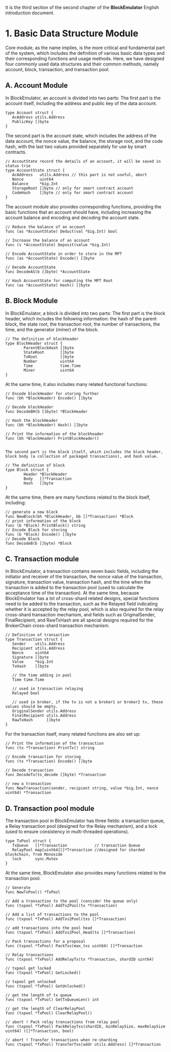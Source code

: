 
It is the third section of the second chapter of the **BlockEmulator** English introduction document.

# 1. Basic Data Structure Module 

Core module, as the name implies, is the more critical and fundamental part of the system, which includes the definition of various basic data types and their corresponding functions and usage methods. Here, we have designed four commonly used data structures and their common methods, namely account, block, transaction, and transaction pool.

## A. Account Module

In BlockEmulator, an account is divided into two parts:
The first part is the account itself, including the address and public key of the data account.
```
type Account struct {
   AcAddress utils.Address
   PublicKey []byte
}
```

The second part is the account state, which includes the address of the data account, the nonce value, the balance, the storage root, and the code hash, with the last two values provided separately for use by smart contracts.

```
// AccoutState record the details of an account, it will be saved in status trie
type AccountState struct {
   AcAddress   utils.Address // this part is not useful, abort
   Nonce       uint64
   Balance     *big.Int
   StorageRoot []byte // only for smart contract account
   CodeHash    []byte // only for smart contract account
}
```

The account module also provides corresponding functions, providing the basic functions that an account should have, including increasing the account balance and encoding and decoding the account state.

```
// Reduce the balance of an account
func (as *AccountState) Deduct(val *big.Int) bool

// Increase the balance of an account
func (s *AccountState) Deposit(value *big.Int)

// Encode AccountState in order to store in the MPT
func (as *AccountState) Encode() []byte

// Decode AccountState
func DecodeAS(b []byte) *AccountState

// Hash AccountState for computing the MPT Root
func (as *AccountState) Hash() []byte

```

## B. Block Module

In BlockEmulator, a block is divided into two parts:
The first part is the block header, which includes the following information: the hash of the parent block, the state root, the transaction root, the number of transactions, the time, and the generator (miner) of the block.

```
// The definition of blockheader
type BlockHeader struct {
        ParentBlockHash []byte
        StateRoot       []byte
        TxRoot          []byte
        Number          uint64
        Time            time.Time
        Miner           uint64
}
```


At the same time, it also includes many related functional functions:
```
// Encode blockHeader for storing further
func (bh *BlockHeader) Encode() []byte

// Decode blockHeader
func DecodeBH(b []byte) *BlockHeader 

// Hash the blockHeader
func (bh *BlockHeader) Hash() []byte

// Print the information of the blockheader
func (bh *BlockHeader) PrintBlockHeader() 


The second part is the block itself, which includes the block header, block body (a collection of packaged transactions), and hash value.

// The definition of block
type Block struct {
        Header *BlockHeader
        Body   []*Transaction
        Hash   []byte
}
```

At the same time, there are many functions related to the block itself, including:

```
// generate a new block
func NewBlock(bh *BlockHeader, bb []*Transaction) *Block 
// print information of the block
func (b *Block) PrintBlock() string 
// Encode Block for storing
func (b *Block) Encode() []byte 
// Decode Block
func DecodeB(b []byte) *Block 
```


## C. Transaction module

In BlockEmulator, a transaction contains seven basic fields, including the initiator and receiver of the transaction, the nonce value of the transaction, signature, transaction value, transaction hash, and the time when the transaction is added to the transaction pool (used to calculate the acceptance time of the transaction).
At the same time, because BlockEmulator has a lot of cross-shard related designs, special functions need to be added to the transaction, such as the Relayed field indicating whether it is accepted by the relay pool, which is also required for the relay cross-shard transaction mechanism, and fields such as OriginalSender, FinalRecipient, and RawTxHash are all special designs required for the BrokerChain cross-shard transaction mechanism.

```
// Definition of transaction
type Transaction struct {
   Sender    utils.Address
   Recipient utils.Address
   Nonce     uint64
   Signature []byte 
   Value     *big.Int
   TxHash    []byte
   
   // the time adding in pool
   Time time.Time 

   // used in transaction relaying
   Relayed bool
   
   // used in broker, if the tx is not a broker1 or broker2 tx, these values should be empty.
   OriginalSender utils.Address
   FinalRecipient utils.Address
   RawTxHash      []byte
}
```

For the transaction itself, many related functions are also set up:
```
// Print the information of the transaction
func (tx *Transaction) PrintTx() string 

// Encode transaction for storing
func (tx *Transaction) Encode() []byte 

// Decode transaction
func DecodeTx(to_decode []byte) *Transaction 

// new a transaction
func NewTransaction(sender, recipient string, value *big.Int, nonce uint64) *Transaction
```

## D. Transaction pool module

The transaction pool in BlockEmulator has three fields: a transaction queue, a Relay transaction pool (designed for the Relay mechanism), and a lock (used to ensure consistency in multi-threaded operations).

```
type TxPool struct {
   TxQueue   []*Transaction            // transaction Queue
   RelayPool map[uint64][]*Transaction //designed for sharded blockchain, from Monoxide
   lock      sync.Mutex
}
```

At the same time, BlockEmulator also provides many functions related to the transaction pool.

```
// Generate 
func NewTxPool() *TxPool

// Add a transaction to the pool (consider the queue only)
func (txpool *TxPool) AddTx2Pool(tx *Transaction) 

// Add a list of transactions to the pool
func (txpool *TxPool) AddTxs2Pool(txs []*Transaction)

// add transactions into the pool head
func (txpool *TxPool) AddTxs2Pool_Head(tx []*Transaction)

// Pack transactions for a proposal
func (txpool *TxPool) PackTxs(max_txs uint64) []*Transaction 

// Relay transactions
func (txpool *TxPool) AddRelayTx(tx *Transaction, shardID uint64) 

// txpool get locked
func (txpool *TxPool) GetLocked() 

// txpool get unlocked
func (txpool *TxPool) GetUnlocked()

// get the length of tx queue
func (txpool *TxPool) GetTxQueueLen() int 

// get the length of ClearRelayPool
func (txpool *TxPool) ClearRelayPool() 

// abort ! Pack relay transactions from relay pool
func (txpool *TxPool) PackRelayTxs(shardID, minRelaySize, maxRelaySize uint64) ([]*Transaction, bool)

// abort ! Transfer transactions when re-sharding
func (txpool *TxPool) TransferTxs(addr utils.Address) []*Transaction 
```
